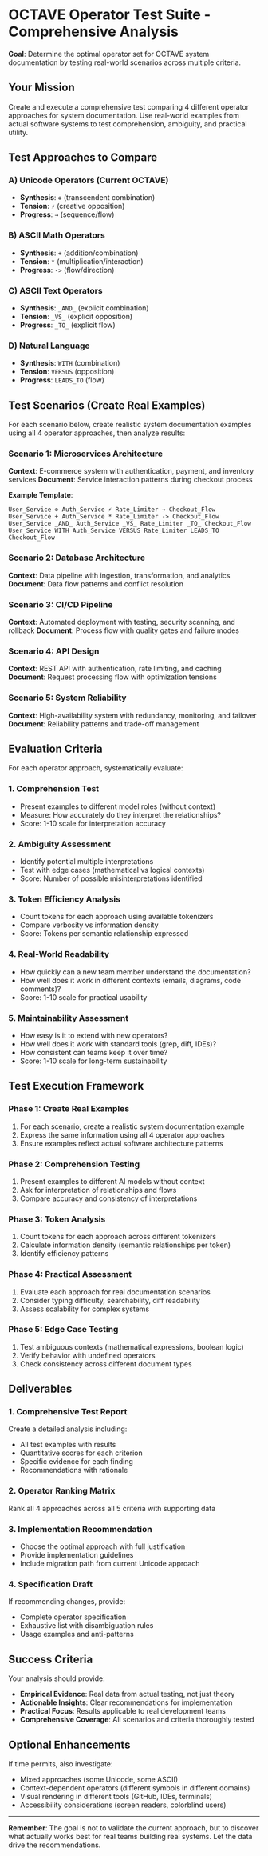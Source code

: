 # OCTAVE Operator Test Suite - Comprehensive Analysis

**Goal**: Determine the optimal operator set for OCTAVE system documentation by testing real-world scenarios across multiple criteria.

## Your Mission

Create and execute a comprehensive test comparing 4 different operator approaches for system documentation. Use real-world examples from actual software systems to test comprehension, ambiguity, and practical utility.

## Test Approaches to Compare

### A) Unicode Operators (Current OCTAVE)
- **Synthesis**: `⊕` (transcendent combination)
- **Tension**: `⚡` (creative opposition)
- **Progress**: `→` (sequence/flow)

### B) ASCII Math Operators
- **Synthesis**: `+` (addition/combination)
- **Tension**: `*` (multiplication/interaction)
- **Progress**: `->` (flow/direction)

### C) ASCII Text Operators
- **Synthesis**: `_AND_` (explicit combination)
- **Tension**: `_VS_` (explicit opposition)
- **Progress**: `_TO_` (explicit flow)

### D) Natural Language
- **Synthesis**: `WITH` (combination)
- **Tension**: `VERSUS` (opposition)
- **Progress**: `LEADS_TO` (flow)

## Test Scenarios (Create Real Examples)

For each scenario below, create realistic system documentation examples using all 4 operator approaches, then analyze results:

### Scenario 1: Microservices Architecture
**Context**: E-commerce system with authentication, payment, and inventory services
**Document**: Service interaction patterns during checkout process

**Example Template**:
```
User_Service ⊕ Auth_Service ⚡ Rate_Limiter → Checkout_Flow
User_Service + Auth_Service * Rate_Limiter -> Checkout_Flow
User_Service _AND_ Auth_Service _VS_ Rate_Limiter _TO_ Checkout_Flow
User_Service WITH Auth_Service VERSUS Rate_Limiter LEADS_TO Checkout_Flow
```

### Scenario 2: Database Architecture
**Context**: Data pipeline with ingestion, transformation, and analytics
**Document**: Data flow patterns and conflict resolution

### Scenario 3: CI/CD Pipeline
**Context**: Automated deployment with testing, security scanning, and rollback
**Document**: Process flow with quality gates and failure modes

### Scenario 4: API Design
**Context**: REST API with authentication, rate limiting, and caching
**Document**: Request processing flow with optimization tensions

### Scenario 5: System Reliability
**Context**: High-availability system with redundancy, monitoring, and failover
**Document**: Reliability patterns and trade-off management

## Evaluation Criteria

For each operator approach, systematically evaluate:

### 1. Comprehension Test
- Present examples to different model roles (without context)
- Measure: How accurately do they interpret the relationships?
- Score: 1-10 scale for interpretation accuracy

### 2. Ambiguity Assessment
- Identify potential multiple interpretations
- Test with edge cases (mathematical vs logical contexts)
- Score: Number of possible misinterpretations identified

### 3. Token Efficiency Analysis
- Count tokens for each approach using available tokenizers
- Compare verbosity vs information density
- Score: Tokens per semantic relationship expressed

### 4. Real-World Readability
- How quickly can a new team member understand the documentation?
- How well does it work in different contexts (emails, diagrams, code comments)?
- Score: 1-10 scale for practical usability

### 5. Maintainability Assessment
- How easy is it to extend with new operators?
- How well does it work with standard tools (grep, diff, IDEs)?
- How consistent can teams keep it over time?
- Score: 1-10 scale for long-term sustainability

## Test Execution Framework

### Phase 1: Create Real Examples
1. For each scenario, create a realistic system documentation example
2. Express the same information using all 4 operator approaches
3. Ensure examples reflect actual software architecture patterns

### Phase 2: Comprehension Testing
1. Present examples to different AI models without context
2. Ask for interpretation of relationships and flows
3. Compare accuracy and consistency of interpretations

### Phase 3: Token Analysis
1. Count tokens for each approach across different tokenizers
2. Calculate information density (semantic relationships per token)
3. Identify efficiency patterns

### Phase 4: Practical Assessment
1. Evaluate each approach for real documentation scenarios
2. Consider typing difficulty, searchability, diff readability
3. Assess scalability for complex systems

### Phase 5: Edge Case Testing
1. Test ambiguous contexts (mathematical expressions, boolean logic)
2. Verify behavior with undefined operators
3. Check consistency across different document types

## Deliverables

### 1. Comprehensive Test Report
Create a detailed analysis including:
- All test examples with results
- Quantitative scores for each criterion
- Specific evidence for each finding
- Recommendations with rationale

### 2. Operator Ranking Matrix
Rank all 4 approaches across all 5 criteria with supporting data

### 3. Implementation Recommendation
- Choose the optimal approach with full justification
- Provide implementation guidelines
- Include migration path from current Unicode approach

### 4. Specification Draft
If recommending changes, provide:
- Complete operator specification
- Exhaustive list with disambiguation rules
- Usage examples and anti-patterns

## Success Criteria

Your analysis should provide:
- **Empirical Evidence**: Real data from actual testing, not just theory
- **Actionable Insights**: Clear recommendations for implementation
- **Practical Focus**: Results applicable to real development teams
- **Comprehensive Coverage**: All scenarios and criteria thoroughly tested

## Optional Enhancements

If time permits, also investigate:
- Mixed approaches (some Unicode, some ASCII)
- Context-dependent operators (different symbols in different domains)
- Visual rendering in different tools (GitHub, IDEs, terminals)
- Accessibility considerations (screen readers, colorblind users)

---

**Remember**: The goal is not to validate the current approach, but to discover what actually works best for real teams building real systems. Let the data drive the recommendations.
